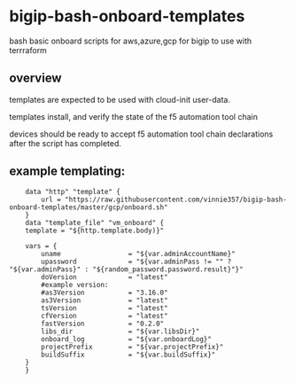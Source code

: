 # bigip-bash-onboard-templates
bash basic onboard scripts for aws,azure,gcp for bigip to use with terrraform


## overview

templates are expected to be used with cloud-init user-data.

templates install, and verify the state of the f5 automation tool chain

devices should be ready to accept f5 automation tool chain declarations after the script has completed.

## example templating:

```hcl
    data "http" "template" {
        url = "https://raw.githubusercontent.com/vinnie357/bigip-bash-onboard-templates/master/gcp/onboard.sh"
    }
    data "template_file" "vm_onboard" {
    template = "${http.template.body)}"

    vars = {
        uname        	      = "${var.adminAccountName}"
        upassword        	  = "${var.adminPass != "" ? "${var.adminPass}" : "${random_password.password.result}"}"
        doVersion             = "latest"
        #example version:
        #as3Version           = "3.16.0"
        as3Version            = "latest"
        tsVersion             = "latest"
        cfVersion             = "latest"
        fastVersion           = "0.2.0"
        libs_dir              = "${var.libsDir}"
        onboard_log           = "${var.onboardLog}"
        projectPrefix         = "${var.projectPrefix}"
        buildSuffix           = "${var.buildSuffix}"
    }
    }
```